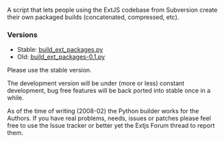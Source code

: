 A script that lets people using the ExtJS codebase from Subversion create their own packaged builds (concatenated, compressed, etc).

### Versions ###
  * Stable: [build\_ext\_packages.py](http://extjs-py-builder.googlecode.com/svn/trunk/build_ext_packages.py)
  * Old: [build\_ext\_packages-0.1.py](http://extjs-py-builder.googlecode.com/svn/trunk/build_ext_packages-0.1.py)

Please use the stable version.

The development version will be under (more or less) constant development, bug free features will be back ported into stable once in a while.

As of the time of writing (2008-02) the Python builder works for the Authors. If you have real problems, needs, issues or patches please feel free to use the Issue tracker or better yet the Extjs Forum thread to report them.